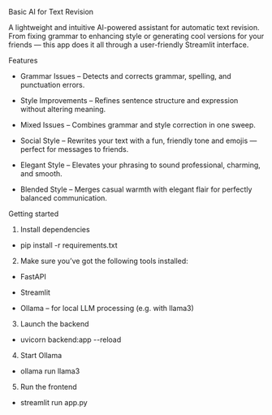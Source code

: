 Basic AI for Text Revision    

A lightweight and intuitive AI-powered assistant for automatic text revision. From fixing grammar to enhancing style or generating cool versions for your friends — this app does it all through a user-friendly Streamlit interface.


Features
- Grammar Issues – Detects and corrects grammar, spelling, and punctuation errors.

- Style Improvements – Refines sentence structure and expression without altering meaning.

- Mixed Issues – Combines grammar and style correction in one sweep.

- Social Style – Rewrites your text with a fun, friendly tone and emojis — perfect for messages to friends.

- Elegant Style – Elevates your phrasing to sound professional, charming, and smooth.

- Blended Style – Merges casual warmth with elegant flair for perfectly balanced communication.
  

Getting started

1. Install dependencies

  - pip install -r requirements.txt
    

2. Make sure you’ve got the following tools installed:

  - FastAPI

  - Streamlit

  - Ollama – for local LLM processing (e.g. with llama3)
    

3. Launch the backend

  - uvicorn backend:app --reload
    

4. Start Ollama

  - ollama run llama3
    

5. Run the frontend

  - streamlit run app.py
